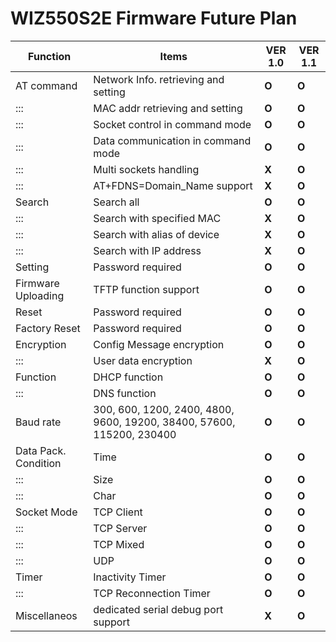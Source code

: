# WIZ550S2E Firmware Future Plan

| Function             | Items                                                                 | VER 1.0 | VER 1.1 |
| -------------------- | --------------------------------------------------------------------- | ------- | ------- |
| AT command           | Network Info. retrieving and setting                                  | **O**   | **O**   |
| :::                  | MAC addr retrieving and setting                                       | **O**   | **O**   |
| :::                  | Socket control in command mode                                        | **O**   | **O**   |
| :::                  | Data communication in command mode                                    | **O**   | **O**   |
| :::                  | Multi sockets handling                                                | **X**   | **O**   |
| :::                  | AT+FDNS=Domain\_Name support                                          | **X**   | **O**   |
| Search               | Search all                                                            | **O**   | **O**   |
| :::                  | Search with specified MAC                                             | **X**   | **O**   |
| :::                  | Search with alias of device                                           | **X**   | **O**   |
| :::                  | Search with IP address                                                | **X**   | **O**   |
| Setting              | Password required                                                     | **O**   | **O**   |
| Firmware Uploading   | TFTP function support                                                 | **O**   | **O**   |
| Reset                | Password required                                                     | **O**   | **O**   |
| Factory Reset        | Password required                                                     | **O**   | **O**   |
| Encryption           | Config Message encryption                                             | **O**   | **O**   |
| :::                  | User data encryption                                                  | **X**   | **O**   |
| Function             | DHCP function                                                         | **O**   | **O**   |
| :::                  | DNS function                                                          | **O**   | **O**   |
| Baud rate            | 300, 600, 1200, 2400, 4800, 9600, 19200, 38400, 57600, 115200, 230400 | **O**   | **O**   |
| Data Pack. Condition | Time                                                                  | **O**   | **O**   |
| :::                  | Size                                                                  | **O**   | **O**   |
| :::                  | Char                                                                  | **O**   | **O**   |
| Socket Mode          | TCP Client                                                            | **O**   | **O**   |
| :::                  | TCP Server                                                            | **O**   | **O**   |
| :::                  | TCP Mixed                                                             | **O**   | **O**   |
| :::                  | UDP                                                                   | **O**   | **O**   |
| Timer                | Inactivity Timer                                                      | **O**   | **O**   |
| :::                  | TCP Reconnection Timer                                                | **O**   | **O**   |
| Miscellaneos         | dedicated serial debug port support                                   | **X**   | **O**   |
